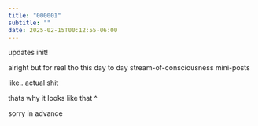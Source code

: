 ```yaml
---
title: "000001"
subtitle: ""
date: 2025-02-15T00:12:55-06:00
---
```

updates init!

alright but for real tho this day to day stream-of-consciousness mini-posts

like.. actual shit

thats why it looks like that ^

sorry in advance
